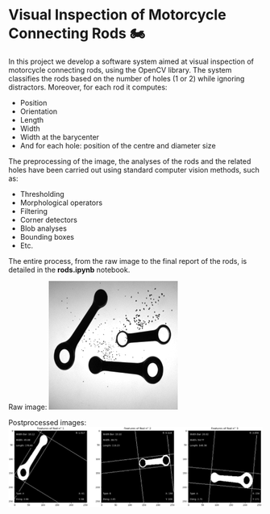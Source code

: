 # Visual Inspection of Motorcycle Connecting Rods 🏍️

In this project we develop a software system aimed at visual inspection of motorcycle connecting rods, using the OpenCV library. The system classifies the rods based on the number of holes (1 or 2) while ignoring distractors. Moreover, for each rod it computes:

-	Position
-	Orientation
-	Length
-	Width 
-	Width at the barycenter
-	And for each hole: position of the centre and diameter size
    
The preprocessing of the image, the analyses of the rods and the related holes have been carried out using standard computer vision methods, such as:

-	Thresholding
-	Morphological operators
-	Filtering
-	Corner detectors
-	Blob analyses
-	Bounding boxes
-	Etc.

The entire process, from the raw image to the final report of the rods, is detailed in the **rods.ipynb** notebook.

Raw image:
![Raw image](/resources/TESI92.jpeg)

Postprocessed images:
![Analyses of Motorcycle Connecting Rods](/resources/rod-analyses.png)
